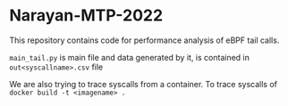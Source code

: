 # Narayan-MTP-2022
This repository contains code for performance analysis of eBPF tail calls.

`main_tail.py` is main file
and data generated by it, is contained in `out<syscallname>.csv` file

We are also trying to trace syscalls from a container. 
To trace syscalls of 
`docker build -t <imagename> .`
